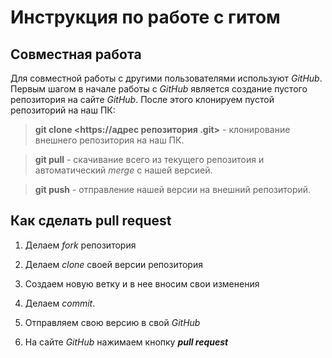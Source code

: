 # Инструкция по работе с гитом

 ## Совместная работа

  Для совместной работы с другими пользователями используют *GitHub*.
 Первым шагом в начале работы с *GitHub* является создание пустого репозитория на сайте *GitHub*. После этого клонируем пустой репозиторий на наш ПК:

  > **git clone <https://адрес репозитория .git>** - клонирование внешнего репозитория на наш ПК.

  > **git pull** - скачивание всего из текущего репозитоия и автоматический *merge* с нашей версией.

  > **git push** - отправление нашей версии на внешний репозиторий.

 ## Как сделать pull request
  
  1. Делаем *fork* репозитория

  2. Делаем *clone* своей версии репозитория

  3. Создаем новую ветку и в нее вносим свои изменения

  4. Делаем *commit*.

  5. Отправляем свою версию в свой *GitHub*

  6. На сайте *GitHub* нажимаем кнопку _**pull request**_
